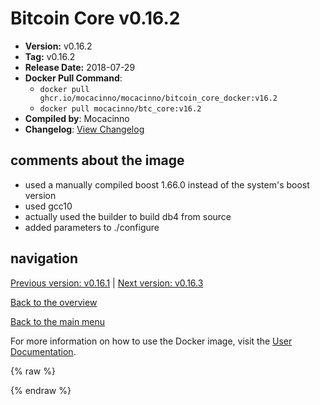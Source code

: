 # Bitcoin Core v0.16.2

- **Version:** v0.16.2
- **Tag:** v0.16.2
- **Release Date:** 2018-07-29
- **Docker Pull Command**:
  - `docker pull ghcr.io/mocacinno/mocacinno/bitcoin_core_docker:v16.2`
  - `docker pull mocacinno/btc_core:v16.2`
- **Compiled by**: Mocacinno
- **Changelog**: [View Changelog](https://github.com/bitcoin/bitcoin/blob/v0.16.2/doc/release-notes.md)

## comments about the image

- used a manually compiled boost 1.66.0 instead of the system's boost version
- used gcc10
- actually used the builder to build db4 from source
- added parameters to ./configure

## navigation

[Previous version: v0.16.1](./v16.1.md) | [Next version: v0.16.3](./v16.3.md)

[Back to the overview](./Readme.md)

[Back to the main menu](../Readme.md)

For more information on how to use the Docker image, visit the [User Documentation](../userdocs/Readme.md).

<!-- Google tag (gtag.js) -->
{% raw %}
<script async src="https://www.googletagmanager.com/gtag/js?id=G-BPC6NC6FF9"></script>
<script>
  window.dataLayer = window.dataLayer || [];
  function gtag(){dataLayer.push(arguments);}
  gtag('js', new Date());
  gtag('config', 'G-BPC6NC6FF9');
</script>
{% endraw %}
